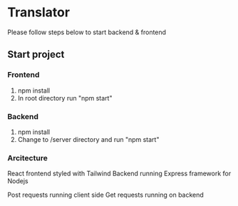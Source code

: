 # Translator

Please follow steps below to start backend & frontend

## Start project

### Frontend

1. npm install
2. In root directory run "npm start"

### Backend

1. npm install
2. Change to /server directory and run "npm start"

### Arcitecture

React frontend styled with Tailwind
Backend running Express framework for Nodejs

Post requests running client side 
Get requests running on backend
